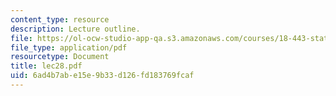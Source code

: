 ```yaml
---
content_type: resource
description: Lecture outline.
file: https://ol-ocw-studio-app-qa.s3.amazonaws.com/courses/18-443-statistics-for-applications-fall-2003/6ad4b7abe15e9b33d126fd183769fcaf_lec28.pdf
file_type: application/pdf
resourcetype: Document
title: lec28.pdf
uid: 6ad4b7ab-e15e-9b33-d126-fd183769fcaf
---
```

